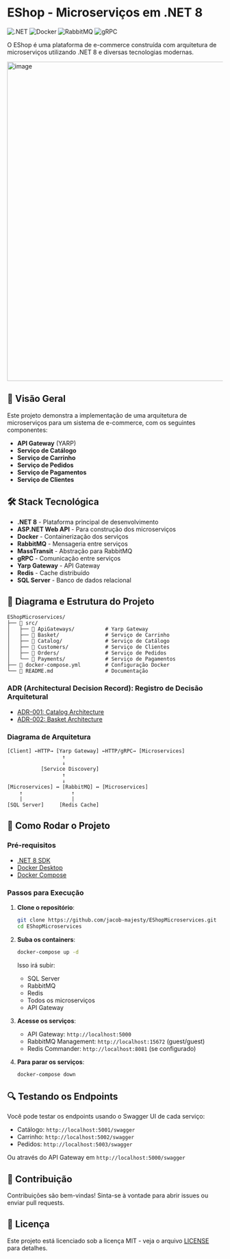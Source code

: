 # EShop - Microserviços em .NET 8

![.NET](https://img.shields.io/badge/.NET-8-blue)
![Docker](https://img.shields.io/badge/Docker-✓-blue)
![RabbitMQ](https://img.shields.io/badge/RabbitMQ-✓-orange)
![gRPC](https://img.shields.io/badge/gRPC-✓-brightgreen)

O EShop é uma plataforma de e-commerce construída com arquitetura de microserviços utilizando .NET 8 e diversas tecnologias modernas.

<img width="1476" height="746" alt="image" src="https://github.com/user-attachments/assets/1f1e199c-cdd7-4408-9a43-90961feb4daa" />


## 📌 Visão Geral

Este projeto demonstra a implementação de uma arquitetura de microserviços para um sistema de e-commerce, com os seguintes componentes:

- **API Gateway** (YARP)
- **Serviço de Catálogo**
- **Serviço de Carrinho**
- **Serviço de Pedidos**
- **Serviço de Pagamentos**
- **Serviço de Clientes**

## 🛠 Stack Tecnológica

- **.NET 8** - Plataforma principal de desenvolvimento
- **ASP.NET Web API** - Para construção dos microserviços
- **Docker** - Containerização dos serviços
- **RabbitMQ** - Mensageria entre serviços
- **MassTransit** - Abstração para RabbitMQ
- **gRPC** - Comunicação entre serviços
- **Yarp Gateway** - API Gateway
- **Redis** - Cache distribuído
- **SQL Server** - Banco de dados relacional

## 📐 Diagrama e Estrutura do Projeto

```
EShopMicroservices/
├── 📁 src/
│   ├── 📁 ApiGateways/          # Yarp Gateway
│   ├── 📁 Basket/               # Serviço de Carrinho
│   ├── 📁 Catalog/              # Serviço de Catálogo
│   ├── 📁 Customers/            # Serviço de Clientes
│   ├── 📁 Orders/               # Serviço de Pedidos
│   └── 📁 Payments/             # Serviço de Pagamentos
├── 📁 docker-compose.yml        # Configuração Docker
└── 📁 README.md                 # Documentação
```

### ADR (Architectural Decision Record): Registro de Decisão Arquitetural
- [ADR-001: Catalog Architecture](ADR-001-catalog-architecture.md)  
- [ADR-002: Basket Architecture](ADR-002-basket-architecture.md)  

### Diagrama de Arquitetura

```
[Client] ←HTTP→ [Yarp Gateway] ←HTTP/gRPC→ [Microservices]
                  ↑
                  ↓
           [Service Discovery]
                  ↑
                  ↓
[Microservices] ↔ [RabbitMQ] ↔ [Microservices]
    ↑                ↑
    |                |
[SQL Server]     [Redis Cache]
```

## 🚀 Como Rodar o Projeto

### Pré-requisitos

- [.NET 8 SDK](https://dotnet.microsoft.com/download/dotnet/8.0)
- [Docker Desktop](https://www.docker.com/products/docker-desktop)
- [Docker Compose](https://docs.docker.com/compose/install/)

### Passos para Execução

1. **Clone o repositório**:
   ```bash
   git clone https://github.com/jacob-majesty/EShopMicroservices.git
   cd EShopMicroservices
   ```

2. **Suba os containers**:
   ```bash
   docker-compose up -d
   ```

   Isso irá subir:
   - SQL Server
   - RabbitMQ
   - Redis
   - Todos os microserviços
   - API Gateway

3. **Acesse os serviços**:

   - API Gateway: `http://localhost:5000`
   - RabbitMQ Management: `http://localhost:15672` (guest/guest)
   - Redis Commander: `http://localhost:8081` (se configurado)

4. **Para parar os serviços**:
   ```bash
   docker-compose down
   ```

## 🔍 Testando os Endpoints

Você pode testar os endpoints usando o Swagger UI de cada serviço:

- Catálogo: `http://localhost:5001/swagger`
- Carrinho: `http://localhost:5002/swagger`
- Pedidos: `http://localhost:5003/swagger`

Ou através do API Gateway em `http://localhost:5000/swagger`

## 🤝 Contribuição

Contribuições são bem-vindas! Sinta-se à vontade para abrir issues ou enviar pull requests.

## 📄 Licença

Este projeto está licenciado sob a licença MIT - veja o arquivo [LICENSE](LICENSE) para detalhes.
